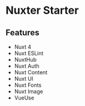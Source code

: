 # Nuxter Starter

## Features

- Nuxt 4
- Nuxt ESLint
- NuxtHub
- Nuxt Auth
- Nuxt Content
- Nuxt UI
- Nuxt Fonts
- Nuxt Image
- VueUse